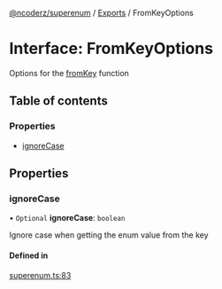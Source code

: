 [@ncoderz/superenum](../API.md) / [Exports](../modules.md) / FromKeyOptions

# Interface: FromKeyOptions

Options for the [fromKey](EnumExtensions.md#fromKey) function

## Table of contents

### Properties

- [ignoreCase](FromKeyOptions.md#ignoreCase)

## Properties

### ignoreCase

• `Optional` **ignoreCase**: `boolean`

Ignore case when getting the enum value from the key

#### Defined in

[superenum.ts:83](https://github.com/ncoderz/superenum/blob/c1cfdf9/src/superenum.ts#L83)
